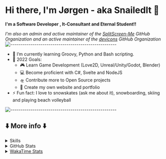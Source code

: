 # Hi there, I'm Jørgen - aka Snailedlt 👋

**I'm a Software Developer , It-Consultant and Eternal Student!!**

*I'm also an admin and active maintainer of the [SplitScreen-Me](https://github.com/SplitScreen-Me/) GitHub Organization and an active maintainer of the [devicons](https://github.com/devicons/) GitHub Organization*
![-----------------------------------------------------](
https://raw.githubusercontent.com/andreasbm/readme/master/assets/lines/aqua.png)

- 🌱 I’m currently learning Groovy, Python and Bash scripting.
- 🥅 2022 Goals: 
  - 🎮 Learn Game Development (Love2D, Unreal/Unity/Godot, Blender)
  - 💻 Become proficient with C#, Svelte and NodeJS
  - 🛸 Contribute more to Open Source projects
  - 📄 Create my own website and portfolio
- ⚡ Fun fact: I love to snowskates (ask me about it), snowboarding, skiing and playing beach volleyball

![-----------------------------------------------------](
https://raw.githubusercontent.com/andreasbm/readme/master/assets/lines/aqua.png)

## ⬇️ More info ⬇️
<details>
  <summary>Skills </summary>
  
## Skills

**Languages, Frameworks and Databases are ordered by proficiency (highest to lowest)**

### Languages

  [<img align="left" alt="Java" title="Java" width="35px" src="https://cdn.jsdelivr.net/gh/devicons/devicon/icons/java/java-original.svg" />][Java meme]
  [<img align="left" alt="JavaScript" title="JavaScript" width="35px" src="https://cdn.jsdelivr.net/gh/devicons/devicon/icons/javascript/javascript-original.svg" />][JavaScript meme]
  [<img align="left" alt="C#" title="C#" width="35px" src="https://cdn.jsdelivr.net/gh/devicons/devicon/icons/csharp/csharp-original.svg" />][C# meme]
  [<img align="left" alt="Groovy" title="Groovy" width="35px" src="https://cdn.jsdelivr.net/gh/devicons/devicon/icons/groovy/groovy-original.svg" />][Groovy meme]
  [<img align="left" alt="Bash" title="Bash" width="35px" src="https://cdn.jsdelivr.net/gh/devicons/devicon/icons/bash/bash-original.svg" />][Bash meme]
  [<img align="left" alt="Python" title="Python" width="35px" src="https://cdn.jsdelivr.net/gh/devicons/devicon/icons/python/python-original.svg" />][Python meme]
  [<img align="left" alt="Kotlin" title="Kotlin" width="35px" src="https://cdn.jsdelivr.net/gh/devicons/devicon/icons/kotlin/kotlin-original.svg" />][Kotlin meme]
  [<img align="left" alt="HTML5" title="HTML5" width="35px" src="https://cdn.jsdelivr.net/gh/devicons/devicon/icons/html5/html5-original.svg" />][HTML5 meme]
  [<img align="left" alt="PHP" title="PHP" width="35px" src="https://cdn.jsdelivr.net/gh/devicons/devicon/icons/php/php-original.svg" />][PHP meme]
  [<img align="left" alt="CSS3" title="CSS3" width="35px" src="https://cdn.jsdelivr.net/gh/devicons/devicon/icons/css3/css3-original.svg" />][CSS3 meme]
  [<img align="left" alt="Lua" title="Lua" width="35px" src="https://cdn.jsdelivr.net/gh/devicons/devicon/icons/lua/lua-original.svg" />][Lua meme]

![-----------------------------------------------------](
https://raw.githubusercontent.com/andreasbm/readme/master/assets/lines/aqua.png)

### Frameworks and Libraries

<img align="left" alt="Svelte" title="Svelte" width="35px" src="https://cdn.jsdelivr.net/gh/devicons/devicon/icons/svelte/svelte-original.svg" />
<img align="left" alt="Vue" title="Vue" width="35px" src="https://cdn.jsdelivr.net/gh/devicons/devicon/icons/vuejs/vuejs-original.svg" />
<img align="left" alt="Laravel" title="Laravel" width="35px" src="https://cdn.jsdelivr.net/gh/devicons/devicon/icons/laravel/laravel-plain.svg" />
<img align="left" alt="Discord.js" title="Discord.js" width="35px" src="https://cdn.jsdelivr.net/gh/devicons/devicon/icons/discordjs/discordjs-original.svg" />
<img align="left" alt="Node.js" title="Node.js" width="35px" src="https://cdn.jsdelivr.net/gh/devicons/devicon/icons/nodejs/nodejs-original.svg" />
<img align="left" alt="React" title="React" width="35px" src="https://cdn.jsdelivr.net/gh/devicons/devicon/icons/react/react-original.svg" />
<img align="left" alt="Meteor" title="Meteor" width="35px" src="https://cdn.jsdelivr.net/gh/devicons/devicon/icons/meteor/meteor-original.svg" />

![-----------------------------------------------------](
https://raw.githubusercontent.com/andreasbm/readme/master/assets/lines/aqua.png)

### Databases

<img align="left" alt="Azure SQL Database" title="Azure SQL Database" width="35px" src="https://code.benco.io/icon-collection/azure-docs/sql-database.svg" />
<img align="left" alt="MariaDB" title="MariaDB" width="35px" src="https://mariadb.com/wp-content/uploads/2019/11/mariadb-logo-vertical_blue.svg" />
<img align="left" alt="MySQL" title="MySQL" width="35px" src="https://cdn.jsdelivr.net/gh/devicons/devicon/icons/mysql/mysql-original.svg" />
<img align="left" alt="SQLite" title="SQLite" width="35px" src="https://cdn.jsdelivr.net/gh/devicons/devicon/icons/sqlite/sqlite-original.svg" />
<img align="left" alt="MongoDB" title="MongoDB" width="35px" src="https://cdn.jsdelivr.net/gh/devicons/devicon/icons/mongodb/mongodb-original.svg" />

![-----------------------------------------------------](
https://raw.githubusercontent.com/andreasbm/readme/master/assets/lines/aqua.png)

### IDE's and Code Editors

<img align="left" alt="Visual Studio Code" title="Visual Studio Code" width="35px" src="https://cdn.jsdelivr.net/gh/devicons/devicon/icons/vscode/vscode-original.svg" />
<img align="left" alt="Android Studio" title="Android Studio" width="35px" src="https://cdn.jsdelivr.net/gh/devicons/devicon/icons/androidstudio/androidstudio-original.svg" />
<img align="left" alt="WebStorm" title="WebStorm" width="35px" src="https://cdn.freebiesupply.com/logos/large/2x/webstorm-icon-logo-svg-vector.svg" />
<img align="left" alt="PHPStorm" title="PHPStorm" width="35px" src="https://cdn.freebiesupply.com/logos/large/2x/phpstorm-1-logo-svg-vector.svg" />
<img align="left" alt="IntelliJ" title="IntelliJ" width="35px" src="https://cdn.freebiesupply.com/logos/large/2x/intellij-idea-1-logo-svg-vector.svg" />
<img align="left" alt="Netbeans" title="Netbeans" width="35px" src="https://upload.wikimedia.org/wikipedia/commons/9/98/Apache_NetBeans_Logo.svg" />
<img align="left" alt="Visual Studio" title="Visual Studio" width="35px" src="https://cdn.jsdelivr.net/gh/devicons/devicon/icons/visualstudio/visualstudio-plain.svg" />

![-----------------------------------------------------](
https://raw.githubusercontent.com/andreasbm/readme/master/assets/lines/aqua.png)

### Tools

[<img align="left" alt="Git" title="Git" width="35px" src="https://cdn.jsdelivr.net/gh/devicons/devicon/icons/git/git-original.svg" />][Git meme]
[<img align="left" alt="GitHub" title="GitHub" width="35px" src="https://cdn.jsdelivr.net/gh/devicons/devicon/icons/github/github-original.svg" />][GitHub meme]
[<img align="left" alt="GitLab" title="GitLab" width="35px" src="https://cdn.jsdelivr.net/gh/devicons/devicon/icons/gitlab/gitlab-original.svg" />][GitLab meme]
[<img align="left" alt="BitBucket" title="BitBucket" width="35px" src="https://cdn.jsdelivr.net/gh/devicons/devicon/icons/bitbucket/bitbucket-original.svg" />][BitBucket meme]
[<img align="left" alt="Azure DevOps" title="Azure DevOps" width="35px" src="https://cdn.jsdelivr.net/npm/simple-icons@3.13.0/icons/azuredevops.svg" />][Azure DevOps meme]
[<img align="left" alt="Azure" title="Azure" width="35px" src="https://cdn.jsdelivr.net/gh/devicons/devicon/icons/azure/azure-original.svg" />][Azure meme]
[<img align="left" alt="Azure Data Factory" title="Azure Data Factory" width="35px" src="https://code.benco.io/icon-collection/azure-docs/data-factory.svg" />][Azure Data Factory meme]
[<img align="left" alt="Azure Logic Apps" title="Azure Logic Apps" width="35px" src="https://code.benco.io/icon-collection/azure-docs/logic-apps.svg" />][Azure Logic Apps meme]
[<img align="left" alt="Power BI" title="Power BI" width="35px" src="https://powerbi.microsoft.com/pictures/application-logos/svg/powerbi.svg" />][Power Bi meme]
[<img align="left" alt="Jira" title="Jira" width="35px" src="https://cdn.jsdelivr.net/gh/devicons/devicon/icons/jira/jira-original.svg" />][Jira meme]
[<img align="left" alt="Confluence" title="Confluence" width="35px" src="https://cdn.jsdelivr.net/gh/devicons/devicon/icons/confluence/confluence-original.svg" />][Confluence meme]
[<img align="left" alt="Trello" title="Trello" width="35px" src="https://cdn.jsdelivr.net/gh/devicons/devicon/icons/trello/trello-plain.svg" />][Trello meme]
[<img align="left" alt="IFTTT" title="IFTTT" width="35px" src="https://cdn.jsdelivr.net/gh/devicons/devicon/icons/ifttt/ifttt-original.svg" />][IFTTT meme]
[<img align="left" alt="Jenkins" title="Jenkins" width="35px" src="https://cdn.jsdelivr.net/gh/devicons/devicon/icons/jenkins/jenkins-original.svg" />][Jenkins meme]
[<img align="left" alt="Maven" title="Maven" width="35px" src="https://user-images.githubusercontent.com/43886029/158700244-8b9a5dd1-53e8-4ea5-a0d5-3727094a35d6.svg" />][Maven meme]

![-----------------------------------------------------](
https://raw.githubusercontent.com/andreasbm/readme/master/assets/lines/aqua.png)

### Operating Systems

<img align="left" alt="Windows 10" title="Windows 10" width="35px" src="https://upload.wikimedia.org/wikipedia/commons/4/48/Windows_logo_-_2012_%28dark_blue%29.svg" />
<img align="left" alt="Linux" title="Linux" width="35px" src="https://cdn.jsdelivr.net/gh/devicons/devicon/icons/linux/linux-original.svg" />
<img align="left" alt="Ubuntu" title="Ubuntu" width="35px" src="https://cdn.jsdelivr.net/gh/devicons/devicon/icons/ubuntu/ubuntu-plain.svg" />

![-----------------------------------------------------](
https://raw.githubusercontent.com/andreasbm/readme/master/assets/lines/aqua.png)
  
### Game Development

[<img float="left" alt="Unity" title="Unity" width="35px" src="https://cdn.jsdelivr.net/gh/devicons/devicon/icons/unity/unity-original.svg" />][Unity meme]
[<img float="left" alt="LOVE2D" title="LOVE2D" width="35px" src="https://user-images.githubusercontent.com/43886029/169504610-658aacdf-ee9c-41f3-aad2-5eebaa3f5d26.png" />][LOVE2D meme]

</details>

<details>
  <summary>GitHub Stats</summary>
<img align="left" width="100%" alt="Snailedlt's GitHub Stats" src="https://github-readme-stats.vercel.app/api?username=Snailedlt&&theme=react-dark&show_icons=true&hide_border=true&bg_color=0d1117&title_color=22eded&icon_color=22eded&text_color=cacaca&color=22eded&border_radius=0&count_private=true" />
<img align="left" width="100%" alt="Snailedlt's GitHub Contributions Graph" src="https://activity-graph.herokuapp.com/graph?username=Snailedlt&theme=react-dark&bg_color=0d1117&color=22eded&line=22eded&point=00000000&area=true&area_color=22EDED&hide_border=true&custom_title=Contributions">
</details>

<details>
  <summary><a href="https://github.com/anmol098/waka-readme-stats">WakaTime Stats</a></summary>
  
  <!--START_SECTION:waka-->
![Code Time](http://img.shields.io/badge/Code%20Time-114%20hrs%2042%20mins-blue)

![Profile Views](http://img.shields.io/badge/Profile%20Views-21-blue)

![Lines of code](https://img.shields.io/badge/From%20Hello%20World%20I%27ve%20Written-58%20Thousand%20lines%20of%20code-blue)

**🐱 My GitHub Data** 

> 🏆 383 Contributions in the Year 2022
 > 
> 📦 366.4 kB Used in GitHub's Storage 
 > 
> 💼 Opted to Hire
 > 
> 📜 23 Public Repositories 
 > 
> 🔑 5 Private Repositories  
 > 
**I'm a Night 🦉** 

```text
🌞 Morning    21 commits     █░░░░░░░░░░░░░░░░░░░░░░░░   7.07% 
🌆 Daytime    90 commits     ███████░░░░░░░░░░░░░░░░░░   30.3% 
🌃 Evening    124 commits    ██████████░░░░░░░░░░░░░░░   41.75% 
🌙 Night      62 commits     █████░░░░░░░░░░░░░░░░░░░░   20.88%

```
📅 **I'm Most Productive on Sunday** 

```text
Monday       46 commits     ███░░░░░░░░░░░░░░░░░░░░░░   15.49% 
Tuesday      50 commits     ████░░░░░░░░░░░░░░░░░░░░░   16.84% 
Wednesday    36 commits     ███░░░░░░░░░░░░░░░░░░░░░░   12.12% 
Thursday     28 commits     ██░░░░░░░░░░░░░░░░░░░░░░░   9.43% 
Friday       46 commits     ███░░░░░░░░░░░░░░░░░░░░░░   15.49% 
Saturday     34 commits     ██░░░░░░░░░░░░░░░░░░░░░░░   11.45% 
Sunday       57 commits     ████░░░░░░░░░░░░░░░░░░░░░   19.19%

```


📊 **This Week I Spent My Time On** 

```text
⌚︎ Time Zone: Europe/Oslo

💬 Programming Languages: 
JSON                     2 hrs 19 mins       ██████░░░░░░░░░░░░░░░░░░░   25.6% 
TypeScript               2 hrs 8 mins        ██████░░░░░░░░░░░░░░░░░░░   23.73% 
JavaScript               1 hr 48 mins        █████░░░░░░░░░░░░░░░░░░░░   19.95% 
Svelte                   1 hr 13 mins        ███░░░░░░░░░░░░░░░░░░░░░░   13.44% 
Markdown                 34 mins             █░░░░░░░░░░░░░░░░░░░░░░░░   6.31%

🔥 Editors: 
VS Code                  9 hrs 3 mins        █████████████████████████   100.0%

💻 Operating System: 
Windows                  9 hrs 3 mins        █████████████████████████   100.0%

```

**I Mostly Code in JavaScript** 

```text
JavaScript               5 repos             ██████░░░░░░░░░░░░░░░░░░░   26.32% 
HTML                     4 repos             █████░░░░░░░░░░░░░░░░░░░░   21.05% 
Java                     3 repos             ████░░░░░░░░░░░░░░░░░░░░░   15.79% 
C#                       3 repos             ████░░░░░░░░░░░░░░░░░░░░░   15.79% 
Kotlin                   2 repos             ██░░░░░░░░░░░░░░░░░░░░░░░   10.53%

```


**Timeline**

![Chart not found](https://raw.githubusercontent.com/Snailedlt/Snailedlt/main/charts/bar_graph.png) 


 Last Updated on 24/07/2022 13:34:02 UTC
<!--END_SECTION:waka-->
</details>


[linkedin]: https://www.linkedin.com/in/j%C3%B8rgen-kalsnes-hagen/

<!-- 
  -- MEMES 
  -->
<!-- Programming Languages -->
[Java meme]: https://programmerhumor.io/wp-content/webp-express/webp-images/doc-root/wp-content/uploads/2021/11/programmerhumor-io-java-memes-backend-memes-98d607643ca200e-608x703.jpg.webp
[Kotlin meme]: https://pbs.twimg.com/media/EQf-wm_XUAEcbBq.jpg
[JavaScript meme]: https://programmerhumor.io/wp-content/webp-express/webp-images/doc-root/wp-content/uploads/2021/09/programmerhumor-io-java-memes-javascript-memes-0fd04525696ec49-608x925.png.webp
[HTML5 meme]: https://programmerhumor.io/wp-content/webp-express/webp-images/doc-root/wp-content/uploads/2021/10/programmerhumor-io-programming-memes-frontend-memes-c590882db3f917d-608x728.jpg.webp
[C# meme]: https://programmerhumor.io/programming-memes/java-bros-3/
[PHP meme]: https://programmerhumor.io/wp-content/webp-express/webp-images/doc-root/wp-content/uploads/2021/05/programmerhumor-io-614c5b412d-608x949.jpg.webp
[CSS3 meme]: https://miro.medium.com/max/1000/1*xi7ddfL9LpTH-pdY20Y_Cw.gif
[Lua meme]: https://i.redd.it/t7mtabt8d5nz.jpg
[Python meme]: https://i.redd.it/i0imk0ay05k21.jpg
[Groovy meme]: https://user-images.githubusercontent.com/43886029/157637452-84d3bad7-b57a-4afc-8eda-4adff65118a1.png
[Bash meme]: https://user-images.githubusercontent.com/43886029/162264202-9aee70cd-b119-483e-be1e-aab89985670f.png

<!-- Tools -->
[Git meme]: https://user-images.githubusercontent.com/43886029/157639155-c14530f1-5795-4482-83cf-16809a7aed06.png
[GitHub meme]: https://user-images.githubusercontent.com/43886029/157639602-23052518-3d3a-4f4b-a3b8-7fd289d544cf.png
[GitLab meme]: https://user-images.githubusercontent.com/43886029/157641490-72fd1bfb-29d7-476f-84aa-5bb0c91e4122.png
[BitBucket meme]: https://user-images.githubusercontent.com/43886029/157640660-8897dad3-9e14-4dad-beca-6b229bb73228.png
[Azure meme]: https://user-images.githubusercontent.com/43886029/157645457-fdfc5c73-31d7-4282-98ae-8ca51ec748d9.png
[Azure DevOps meme]: https://user-images.githubusercontent.com/43886029/157641850-86337eeb-a0b9-4a9a-900f-1ab0541e38bb.png
[Azure Data Factory meme]: https://user-images.githubusercontent.com/43886029/157644242-298cafb3-688f-4425-bd14-e76b3147e32b.png
[Azure Logic Apps meme]: https://user-images.githubusercontent.com/43886029/157645139-97761f51-09d5-4380-9a70-496c9aa8f575.png
[Power Bi meme]: https://user-images.githubusercontent.com/43886029/157645773-37dc6d41-64d0-4fff-82a0-f4794d919baf.png
[Jira meme]: https://preview.redd.it/a7598vzeco581.gif?width=480&format=mp4&s=a1fc2ebc9089936dbb1978f383f4a4f3c0e416db
[Confluence meme]: https://user-images.githubusercontent.com/43886029/157646720-2486d4e0-6756-4b9d-b739-520366976d44.png
[Trello meme]: https://user-images.githubusercontent.com/43886029/157647945-be64a8ed-a339-485a-9cd6-6bfcb8c0a521.png
[IFTTT meme]: https://user-images.githubusercontent.com/43886029/157648557-4e2c54e0-b095-45fe-b4b2-c1b20637fd92.png
[Jenkins meme]: https://user-images.githubusercontent.com/43886029/157637933-ab947763-6f73-4e78-8495-11f31d552d3f.png
[Maven meme]: https://user-images.githubusercontent.com/43886029/158696683-d101dea1-ab00-47b4-8020-e43ce3920534.png

<!-- Game Development-->
[Unity meme]: https://user-images.githubusercontent.com/43886029/169505596-37343310-b153-4e41-8f37-4cb6b48a48cf.png
[LOVE2D meme]: https://user-images.githubusercontent.com/43886029/169507210-d0df3862-06e2-4fb7-b4ee-7a8b5318f1f9.png
